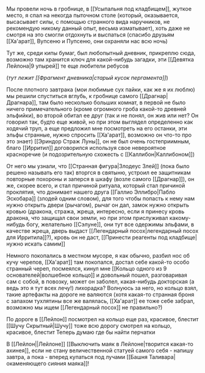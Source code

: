 Мы провели ночь в гробнице, в [[Усыпальня под кладбищем]], жуткое место, я спал на некогда пыточном столе (который, оказывается, высасывает силы, с помощью странного вида наручников, не рекомендую никому данный опыт, весьма изматывает), хоть даже не смотря на это смогли отдохнуть и выспаться (спасибо друзьям [[Ха'арат]], Вупсеню и Пупсеню, они охраняли нас всю ночь)

Тут же, среди кипы бумаг, был любопытный дневник, прикреплю сюда, возможно там хранится ключ для какой-нибудь загадки, эти [[Девятка Лейлона|9 упырей]] те еще любители ребусов

(*тут лежит [[Фрагмент дневника|старый кусок пергамента]]*)

После плотного завтрака (мои любимые сух пайки, как же я их люблю) мы решили спуститься вглубь, к гробнице самого [[Драгнар|Драгнара]], там было несколько больших комнат, в первой не было ничего примечательного (кроме огромного гроба какой-то древней эльфийки), во второй обитал ее друг (так и не понял, он жив или нет? Он говорил так, будто еще живой, но при этом выглядел определенно как ходячий труп, а еще предложил мне посмотреть на его останки, эти эльфы странные, нужно спросить [[Ха'арат]], возможно он что-то про это знает) [[Эриндор Страж Луны]], он не был очень гостеприимным, благо [[Ирритил]] договорился используя свое невероятное красноречие (и подозрительную схожесть с [[Каллибон|Каллибоном]])

От него мы узнали, что [[Странная фигура|Злодеус Злей]] (пока было решено называть его так) вторгся в святыню, устроил ее защитникам повторные похороны и заперся в шкафу (возле самого [[Драгнар]]), он же, скорее всего, и стал причиной ритуала, который стал причиной проклятия, что донимает нашего друга [[Галлио Эллибро|Пабло Эскобара]] (злодей одним словом), для того чтобы попасть к нему нам нужно открыть двери (рычагом), рычаг он дал, замок нужно открыть кровью (дракона, стража, жреца, интересно, если я принесу кровь дракона, что защищал свои земли, но при этом прислуживал какому-нибудь богу, желательно [[Сэлуне]], они тут все одержимы эльфами, в качестве жреца, дверь выдаст [[Легендарный посох|легендарный посох для Ирритила]]?), кровь он не даст, [[Принести реагенты под кладбище|нужно искать самим]]

Немного покопались в местном мусоре, я как обычно, разбил нос об кучу черепов, [[Ха'арат]] там покопался, достал себе какой-то особо странный череп, посмеялся, кинул мне [[Кольцо одного из 9 основателей|волшебное кольцо]] и довольный пошел, разговаривая сам с собой, в повозку, может он заболел, какая-нибудь докторская (а ведь это я тут всех лечу!) лихорадка? Волнуюсь за него, но кольцо взял, такие артефакты на дороге не валяются (хотя какая-то странная броня с запахом тухлятины все же валялась, [[Ха'арат]] ее тоже себе забрал, возможно мы ищем [[Легендарный посох]] не правильно?)

По дороге в [[Лейлон]] посмотрел на кольцо еще раз, красивое, блестит
[[Шучу Скрытный|Шучу]] тоже всю дорогу смотрел на кольцо, красивое, блестит
Теперь думаю где бы найти перчатки

В [[Лейлон||Лейлоне]] [[Выключить маяк в Лейлоне|творится какая-то ахинея]], если не стану величественной статуей самого себя - напишу завтра, а пока - вперед купаться под лучами [[Башня Таливара|окаменяющего сияния маяка]]!



